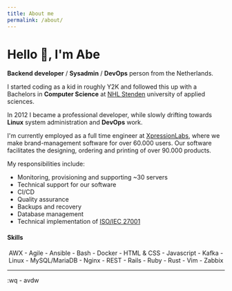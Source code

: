 ```yaml
---
title: About me
permalink: /about/
---
```


# Hello 👋, I'm Abe

**Backend developer** / **Sysadmin** / **DevOps** person from the Netherlands.

I started coding as a kid in roughly Y2K and followed this up with a Bachelors
in **Computer Science** at [NHL Stenden](https://nhlstenden.com/en/) university of applied sciences.

In 2012 I became a professional developer, while slowly drifting towards **Linux** system administration and **DevOps**
work.

I'm currently employed as a full time engineer at
[XpressionLabs](https://xpressionlabs.nl), where we make brand-management
software for over 60.000 users. Our software facilitates the designing, ordering
and printing of over 90.000 products.

My responsibilities include:

- Monitoring, provisioning and supporting ~30 servers
- Technical support for our software
- CI/CD
- Quality assurance
- Backups and recovery
- Database management
- Technical implementation of [ISO/IEC 27001](https://www.iso.org/standard/27001)

#### Skills
<div style="text-align: center">
AWX -
Agile -
Ansible -
Bash -
Docker -
HTML &amp; CSS -
Javascript -
Kafka -
Linux -
MySQL/MariaDB -
Nginx -
REST -
Rails -
Ruby -
Rust -
Vim -
Zabbix
</div>

----------

:wq - avdw
